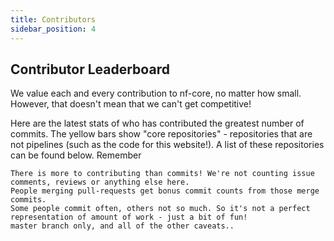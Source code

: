 ```yaml
---
title: Contributors
sidebar_position: 4
---
```


## Contributor Leaderboard

We value each and every contribution to nf-core, no matter how small. However, that doesn't mean that we can't get competitive!

Here are the latest stats of who has contributed the greatest number of commits. The yellow bars show "core repositories" - repositories that are not pipelines (such as the code for this website!). A list of these repositories can be found below.
Remember

    There is more to contributing than commits! We're not counting issue comments, reviews or anything else here.
    People merging pull-requests get bonus commit counts from those merge commits.
    Some people commit often, others not so much. So it's not a perfect representation of amount of work - just a bit of fun!
    master branch only, and all of the other caveats..
